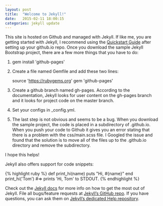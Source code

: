 ```yaml
---
layout: post
title:  "Welcome to Jekyll!"
date:   2015-02-11 18:00:15
categories: jekyll update
---
```

This site is hosted on Github and managed with Jekyll.  If like me, you are getting started with Jekyll, I recommend using the [Quickstart Guide][quickstart] after setting up your github.io repo.  Once you download the sample Jekyll Bootstrap project, there are a few more things that you have to do:

1)  gem install 'github-pages'
                                
2)  Create a file named Gemfile and add these two lines:
 
    source 'https://rubygems.org'
    gem 'github-pages'

3)  Create a github branch named gh-pages.  According to the documentation, Jekyll looks for user content on the gh-pages branch and it looks for project code on the master branch. 

4)  Set your configs in _config.yml. 

5)  The last step is not obvious and seems to be a bug.  When you download the sample project, the code is placed in a subdirectory of <username>.github.io.  When you push your code to Github it gives you an error stating that there is a problem with the css/main.scss file.  I Googled the issue and found that the solution is to move all of the files up to the <username>.github.io directory and remove the subdirectory. 

I hope this helps!

Jekyll also offers support for code snippets:

{% highlight ruby %}
def print_hi(name)
  puts "Hi, #{name}"
end
print_hi('Tom')
#=> prints 'Hi, Tom' to STDOUT.
{% endhighlight %}

Check out the [Jekyll docs][jekyll] for more info on how to get the most out of Jekyll. File all bugs/feature requests at [Jekyll’s GitHub repo][jekyll-gh]. If you have questions, you can ask them on [Jekyll’s dedicated Help repository][jekyll-help].

[quickstart]:  http://jekyllrb.com/docs/quickstart
[jekyll]:      http://jekyllrb.com
[jekyll-gh]:   https://github.com/jekyll/jekyll
[jekyll-help]: https://github.com/jekyll/jekyll-help
